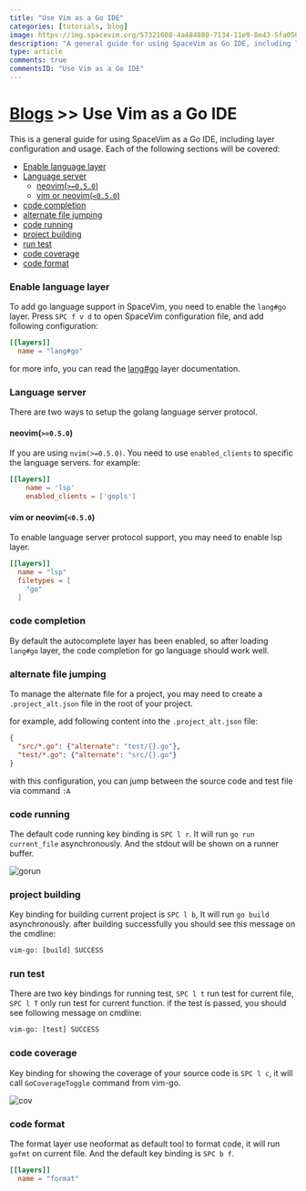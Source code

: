 ```yaml
---
title: "Use Vim as a Go IDE"
categories: [tutorials, blog]
image: https://img.spacevim.org/57321608-4a484880-7134-11e9-8e43-5fa05085d7e5.png
description: "A general guide for using SpaceVim as Go IDE, including layer configuration, requiems installation and usage."
type: article
comments: true
commentsID: "Use Vim as a Go IDE"
---
```


# [Blogs](../blog/) >> Use Vim as a Go IDE

This is a general guide for using SpaceVim as a Go IDE, including layer configuration and usage. 
Each of the following sections will be covered:

<!-- vim-markdown-toc GFM -->

- [Enable language layer](#enable-language-layer)
- [Language server](#language-server)
  - [neovim(`>=0.5.0`)](#neovim050)
  - [vim or neovim(`<0.5.0`)](#vim-or-neovim050)
- [code completion](#code-completion)
- [alternate file jumping](#alternate-file-jumping)
- [code running](#code-running)
- [project building](#project-building)
- [run test](#run-test)
- [code coverage](#code-coverage)
- [code format](#code-format)

<!-- vim-markdown-toc -->

### Enable language layer

To add go language support in SpaceVim, you need to enable the `lang#go` layer. Press `SPC f v d` to open
SpaceVim configuration file, and add following configuration:

```toml
[[layers]]
  name = "lang#go"
```

for more info, you can read the [lang#go](../layers/lang/go/) layer documentation.

### Language server

There are two ways to setup the golang language server protocol.

#### neovim(`>=0.5.0`)

If you are using `nvim(>=0.5.0)`. You need to use `enabled_clients` to specific the language servers.
for example:

```toml
[[layers]]
    name = 'lsp'
    enabled_clients = ['gopls']
```

#### vim or neovim(`<0.5.0`)

To enable language server protocol support, you may need to enable lsp layer.

```toml
[[layers]]
  name = "lsp"
  filetypes = [
    "go"
  ]
```

### code completion

By default the autocomplete layer has been enabled, so after loading `lang#go` layer, the code completion
for go language should work well.


### alternate file jumping

To manage the alternate file for a project, you may need to create a `.project_alt.json` file in the root of your
project.

for example, add following content into the `.project_alt.json` file:

```json
{
  "src/*.go": {"alternate": "test/{}.go"},
  "test/*.go": {"alternate": "src/{}.go"}
}
```

with this configuration, you can jump between the source code and test file via command `:A`


### code running

The default code running key binding is `SPC l r`. It will run `go run current_file` asynchronously.
And the stdout will be shown on a runner buffer.

![gorun](https://img.spacevim.org/50751761-22300200-1286-11e9-8b4f-76836438d913.png)


### project building

Key binding for building current project is `SPC l b`, It will run `go build` asynchronously.
after building successfully you should see this message on the cmdline:

```txt
vim-go: [build] SUCCESS
```

### run test

There are two key bindings for running test, `SPC l t` run test for current file,
`SPC l T` only run test for current function. if the test is passed, you should see
following message on cmdline:

```txt
vim-go: [test] SUCCESS 
```

### code coverage

Key binding for showing the coverage of your source code is `SPC l c`, it will call `GoCoverageToggle` command from vim-go.

![cov](https://img.spacevim.org/57342383-57375d00-7171-11e9-9182-281d7a792c68.gif)

### code format

The format layer use neoformat as default tool to format code, it will run `gofmt` on current file.
And the default key binding is `SPC b f`.

```toml
[[layers]]
  name = "format"
```
